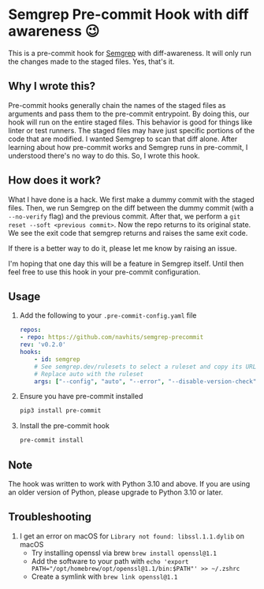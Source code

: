 <!-- markdownlint-disable MD022 -->
# Semgrep Pre-commit Hook with diff awareness 😉

This is a pre-commit hook for [Semgrep](https://semgrep.dev) with diff-awareness. It will only run the changes made to the staged files. Yes, that's it.

## Why I wrote this?

Pre-commit hooks generally chain the names of the staged files as arguments and pass them to the pre-commit entrypoint. By doing this, our hook will run on the entire staged files. This behavior is good for things like linter or test runners. The staged files may have just specific portions of the code that are modified. I wanted Semgrep to scan that diff alone. After learning about how pre-commit works and Semgrep runs in pre-commit, I understood there's no way to do this. So, I wrote this hook.

## How does it work?

What I have done is a hack. We first make a dummy commit with the staged files. Then, we run Semgrep on the diff between the dummy commit (with a `--no-verify` flag) and the previous commit. After that, we perform a `git reset --soft <previous commit>`. Now the repo returns to its original state. We see the exit code that semgrep returns and raises the same exit code.

If there is a better way to do it, please let me know by raising an issue.

I'm hoping that one day this will be a feature in Semgrep itself. Until then feel free to use this hook in your pre-commit configuration.

## Usage

1. Add the following to your `.pre-commit-config.yaml` file

    ```yaml
    repos:
    - repo: https://github.com/navhits/semgrep-precommit
    rev: 'v0.2.0'
    hooks:
        - id: semgrep
        # See semgrep.dev/rulesets to select a ruleset and copy its URL
        # Replace auto with the ruleset
        args: ["--config", "auto", "--error", "--disable-version-check", "--quiet", "--skip-unknown-extensions"]
    ```

2. Ensure you have pre-commit installed

    ```bash
    pip3 install pre-commit
    ```

3. Install the pre-commit hook

    ```bash
    pre-commit install
    ```

## Note

The hook was written to work with Python 3.10 and above. If you are using an older version of Python, please upgrade to Python 3.10 or later.
## Troubleshooting

1. I get an error on macOS for `Library not found: libssl.1.1.dylib` on macOS
    * Try installing openssl via brew `brew install openssl@1.1`
    * Add the software to your path with `echo 'export PATH="/opt/homebrew/opt/openssl@1.1/bin:$PATH"' >> ~/.zshrc`
    * Create a symlink with `brew link openssl@1.1`
